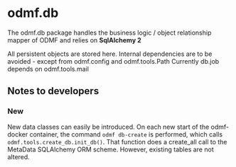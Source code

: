 # odmf.db

The odmf.db package handles the business logic / object relationship mapper of ODMF and relies on **SqlAlchemy 2** 

All persistent objects are stored here. Internal dependencies are to be avoided - except from odmf.config and odmf.tools.Path 
Currently db.job depends on odmf.tools.mail

## Notes to developers

### New 
New data classes can easily be introduced. On each new start of the odmf-docker container, the command `odmf db-create`
is performed, which calls `odmf.tools.create_db.init_db()`. That function does a create_all call to the MetaData SQLAlchemy
ORM scheme. However, existing tables are not altered.

